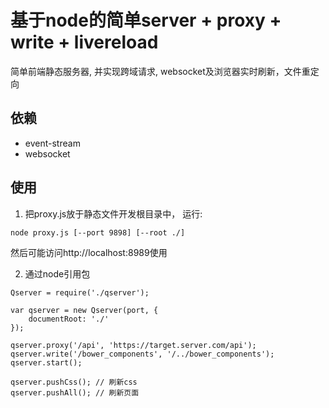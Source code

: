 # 基于node的简单server + proxy + write + livereload

简单前端静态服务器, 并实现跨域请求, websocket及浏览器实时刷新，文件重定向

## 依赖

- event-stream
- websocket

## 使用
1. 把proxy.js放于静态文件开发根目录中， 运行:

```
node proxy.js [--port 9898] [--root ./]
```


然后可能访问http://localhost:8989使用

2. 通过node引用包

```
Qserver = require('./qserver');

var qserver = new Qserver(port, {
    documentRoot: './'
});

qserver.proxy('/api', 'https://target.server.com/api');
qserver.write('/bower_components', '/../bower_components');
qserver.start();

qserver.pushCss(); // 刷新css
qserver.pushAll(); // 刷新页面
```
